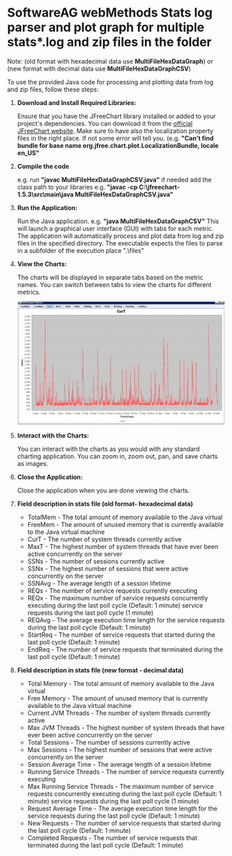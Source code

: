 # SoftwareAG webMethods Stats log parser and plot graph for multiple stats*.log and zip files in the folder 

Note: (old format with hexadecimal data use **MultiFileHexDataGraph**) or (new format with decimal data use **MultiFileHexDataGraphCSV**)

To use the provided Java code for processing and plotting data from log and zip files, follow these steps:

1. **Download and Install Required Libraries:**

   Ensure that you have the JFreeChart library installed or added to your project's dependencies. You can download it from the [official JFreeChart website](http://www.jfree.org/jfreechart/). Make sure to have also the localization property files in the right place. If not some error will tell you. (e.g. **"Can't find bundle for base name org.jfree.chart.plot.LocalizationBundle, locale en_US"**

2. **Compile the code**

   e.g. run **"javac MultiFileHexDataGraphCSV.java"** if needed add the class path to your libraries e.g.  **"javac -cp C:\jfreechart-1.5.3\src\main\java MultiFileHexDataGraphCSV.java"** 

3. **Run the Application:**

   Run the Java application. e.g. **"java MultiFileHexDataGraphCSV"**
   This will launch a graphical user interface (GUI) with tabs for each metric. The application will automatically process and plot data from log and zip files in the specified directory.
   The executable expects the files to parse in a subfolder of the execution place ".\\files\" 

4. **View the Charts:**

   The charts will be displayed in separate tabs based on the metric names. You can switch between tabs to view the charts for different metrics.

   ![Charts](chart.jpg)

5. **Interact with the Charts:**

   You can interact with the charts as you would with any standard charting application. You can zoom in, zoom out, pan, and save charts as images.

6. **Close the Application:**

   Close the application when you are done viewing the charts.

7. **Field description in stats file (old format- hexadecimal data)**
  
   * TotalMem - The total amount of memory available to the Java virtual
   * FreeMem - The amount of unused memory that is currently available to the Java virtual machine
   * CurT - The number of system threads currently active
   * MaxT - The highest number of system threads that have ever been active concurrently on the server
   * SSNs - The number of sessions currently active
   * SSNx - The highest number of sessions that were active concurrently on the server
   * SSNAvg - The average length of a session lifetime
   * REQs - The number of service requests currently executing
   * REQx - The maximum number of service requests concurrently executing during the last poll cycle (Default: 1 minute) service requests during the last poll cycle (1 minute)
   * REQAvg - The average execution time length for the service requests during the last poll cycle (Default: 1 minute)
   * StartReq - The number of service requests that started during the last poll cycle (Default: 1 minute)
   * EndReq - The number of service requests that terminated during the last poll cycle (Default: 1 minute)

8. **Field description in stats file (new format - decimal data)**

   * Total Memory - The total amount of memory available to the Java virtual
   * Free Memory - The amount of unused memory that is currently available to the Java virtual machine
   * Current JVM Threads - The number of system threads currently active
   * Max JVM Threads - The highest number of system threads that have ever been active concurrently on the server
   * Total Sessions - The number of sessions currently active
   * Max Sessions - The highest number of sessions that were active concurrently on the server
   * Session Average Time - The average length of a session lifetime
   * Running Service Threads - The number of service requests currently executing
   * Max Running Service Threads - The maximum number of service requests concurrently executing during the last poll cycle (Default: 1 minute) service requests during the last poll cycle (1 minute)
   * Request Average Time - The average execution time length for the service requests during the last poll cycle (Default: 1 minute)
   * New Requests - The number of service requests that started during the last poll cycle (Default: 1 minute)
   * Completed Requests - The number of service requests that terminated during the last poll cycle (Default: 1 minute)
